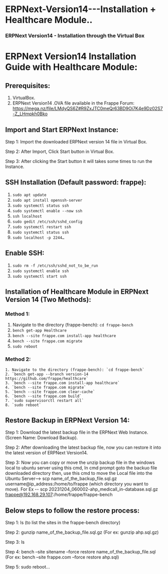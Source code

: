 # ERPNext-Version14---Installation + Healthcare Module..
### ERPNext Version14 - Installation through the Virtual Box


# ERPNext Version14 Installation Guide with Healthcare Module:

## Prerequisites:
1. VirtualBox.
2. ERPNext Version14 .OVA file available in the Frappe Forum:
   https://mega.nz/file/LMdyQS6Z#R9ZxJTC0meQr63BD9Oi7K4e9Dz02S7-Z_LHmpkh0Bko

## Import and Start ERPNext Instance:
   Step 1: Import the downloaded ERPNext version 14 file in Virtual Box.
   
   Step 2: After Import, Click Start button in Virtual Box.
   
   Step 3: After clicking the Start button it will takes some times to run the Instance.

## SSH Installation (Default password: frappe):
   1. `sudo apt update`
   2. `sudo apt install openssh-server`
   3. `sudo systemctl status ssh`
   4. `sudo systemctl enable --now ssh`
   5. `ssh localhost`
   6. `sudo gedit /etc/ssh/sshd_config`
   7. `sudo systemctl restart ssh`
   8. `sudo systemctl status ssh`
   9. `sudo localhost -p 2244…`

## Enable SSH:
   1. `sudo rm -f /etc/ssh/sshd_not_to_be_run`
   2. `sudo systemctl enable ssh`
   3. `sudo systemctl start ssh`

## Installation of Healthcare Module in ERPNext Version 14 (Two Methods):
  ### Method 1:
   1. Navigate to the directory (frappe-bench): `cd frappe-bench`
   2. `bench get-app Healthcare`
   3. `bench --site frappe.com install-app healthcare`
   4. `bench --site frappe.com migrate`
   5. `sudo reboot`

  ### Method 2:
    1. Navigate to the directory (frappe-bench): `cd frappe-bench`
    2. `bench get-app --branch version-14 https://github.com/frappe/healthcare`
    3. `bench --site frappe.com install-app healthcare`
    4. `bench --site frappe.com migrate`
    5. `bench --site frappe.com clear-cache`
    6. `bench --site frappe.com build`
    7. `sudo supervisorctl restart all`
    8. `sudo reboot`

## Restore Backup in ERPNext Version 14:
   Step 1: Download the latest backup file in the ERPNext Web Instance. (Screen Name: Download Backup).
   
   Step 2: After downloading the latest backup file, now you can restore it into the latest version of ERPNext Version14.
   
   Step 3: Now you can copy or move the unzip backup file in the windows local to ubuntu server using this cmd, In cmd prompt goto the backuo file downloaded directory then, use this cmd to move the Local 
           file into the Ubuntu Server--> scp name_of_the_backup_file.sql.gz username@ip_address:/home/to/frappe (which directory you want to move).
           For Ex -- scp 20231204_060002-ahp_medicall_in-database.sql.gz frappe@192.168.29.107:/home/frappe/frappe-bench 
           
## Below steps to follow the restore process:
   Step 1: ls (to list the sites in the frappe-bench directory)
   
   Step 2: gunzip name_of_the_backup_file.sql.gz
    	      (For ex: gunzip ahp.sql.gz)
           
   Step 3: ls
   
   Step 4: bench –site sitename –force restore name_of_the_backup_file.sql
    	      (For ex: bench –site frappe.com –force restore ahp.sql)
           
   Step 5: sudo reboot...
